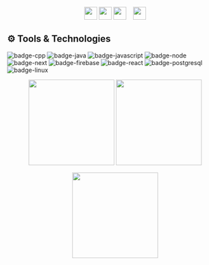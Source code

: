 <!-- [![Header](https://i.imgur.com/tJsN2bP.png)](https://github.com/owishiboo) -->

<p align="center">
  <a href="mailto:nalamowishi999@gmail.com"><img height="30" src="https://i.imgur.com/FOxl535.png"></a>
  <a href="https://www.linkedin.com/in/nowshin-alam-owishi/"><img height="30" src="https://i.imgur.com/HvkYBE2.png"></a>
  <a href="https://www.facebook.com/nowshin.alam.owishi"><img height="30" src="https://i.imgur.com/wyJq4zr.png"></a>&nbsp;&nbsp;&nbsp;
  <a href="https://github.com/owishiboo"><img height="30" src="https://i.imgur.com/XJ3InNT.jpg"></a>
</p>

## ⚙️ Tools & Technologies

![badge-cpp](https://img.shields.io/badge/language-c%2B%2B-D6EAF8?style=for-the-badge&logo=c%2B%2B&logoColor=white&labelColor=AED6F1)
![badge-java](https://img.shields.io/badge/code-java-D6EAF8?style=for-the-badge&logo=java&logoColor=white&labelColor=AED6F1)
![badge-javascript](https://img.shields.io/badge/code-javascript-D6EAF8?style=for-the-badge&logo=javascript&logoColor=white&labelColor=21223e)
![badge-node](https://img.shields.io/badge/framework-node_js-D6EAF8?style=for-the-badge&logo=npm&logoColor=white&labelColor=AED6F1)
![badge-next](https://img.shields.io/badge/framework-next-D6EAF8?style=for-the-badge&logo=npm&logoColor=white&labelColor=AED6F1)
![badge-firebase](https://img.shields.io/badge/database-firebase-D6EAF8?style=for-the-badge&logo=firebase&logoColor=white&labelColor=AED6F1)
![badge-react](https://img.shields.io/badge/library-react-D6EAF8?style=for-the-badge&logo=react&logoColor=white&labelColor=AED6F1)
![badge-postgresql](https://img.shields.io/badge/database-postgresql-D6EAF8?style=for-the-badge&logo=postgresql&logoColor=white&labelColor=AED6F1)
![badge-linux](https://img.shields.io/badge/os-linux-D6EAF8?style=for-the-badge&logo=linux&logoColor=white&labelColor=AED6F1)

<p align="center" >
  <img  height="200" src="https://github-readme-stats.vercel.app/api/top-langs/?username=owishiboo&hide=html,makefile&bg_color=AED6F1&title_color=D6EAF8&text_color=fff&count_private=true&langs_count=5" />

  <img height="200" src="https://github-readme-stats.vercel.app/api?username=owishiboo&bg_color=AED6F1&title_color=D6EAF8&text_color=fff&show_icons=true&icon_color=fff&count_private=true" />
</p>
<p align="center" >
  <img height="200" src="https://github-profile-trophy.vercel.app/?username=owishiboo&theme=gruvbox&row=2&margin-w=5&margin-h=5&count_private=true"/>
</p>
